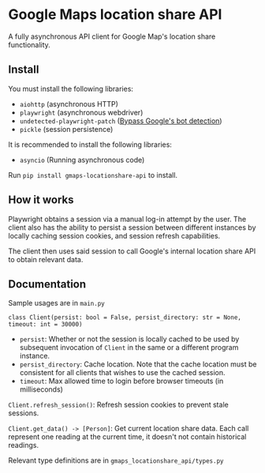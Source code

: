 # Google Maps location share API

A fully asynchronous API client for Google Map's location share functionality.

## Install

You must install the following libraries:
- `aiohttp` (asynchronous HTTP)
- `playwright` (asynchronous webdriver)
- `undetected-playwright-patch` ([Bypass Google's bot detection](https://github.com/kaliiiiiiiiii/undetected-playwright-python))
- `pickle` (session persistence)

It is recommended to install the following libraries:
- `asyncio` (Running asynchronous code)

Run `pip install gmaps-locationshare-api` to install.

## How it works

Playwright obtains a session via a manual log-in attempt by the user.
The client also has the ability to persist a session between different instances by
locally caching session cookies, and session refresh capabilities.

The client then uses said session to call Google's internal location share API to obtain relevant data.

## Documentation

Sample usages are in `main.py`

`class Client(persist: bool = False, persist_directory: str = None, timeout: int = 30000)`
- `persist`: Whether or not the session is locally cached to be used by subsequent invocation of `Client` in the same or a different program instance.
- `persist_directory`: Cache location. Note that the cache location must be consistent for all clients that wishes to use the cached session.
- `timeout`: Max allowed time to login before browser timeouts (in milliseconds)

`Client.refresh_session()`: Refresh session cookies to prevent stale sessions.

`Client.get_data() -> [Person]`: Get current location share data. Each call represent one reading at the current time, it doesn't not contain historical readings.

Relevant type definitions are in `gmaps_locationshare_api/types.py`